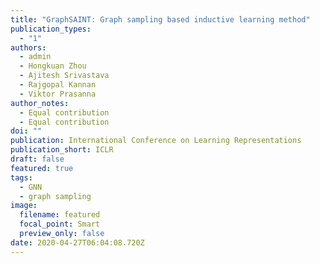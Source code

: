 ```yaml
---
title: "GraphSAINT: Graph sampling based inductive learning method"
publication_types:
  - "1"
authors:
  - admin
  - Hongkuan Zhou
  - Ajitesh Srivastava
  - Rajgopal Kannan
  - Viktor Prasanna
author_notes:
  - Equal contribution
  - Equal contribution
doi: ""
publication: International Conference on Learning Representations
publication_short: ICLR
draft: false
featured: true
tags:
  - GNN
  - graph sampling
image:
  filename: featured
  focal_point: Smart
  preview_only: false
date: 2020-04-27T06:04:08.720Z
---
```

